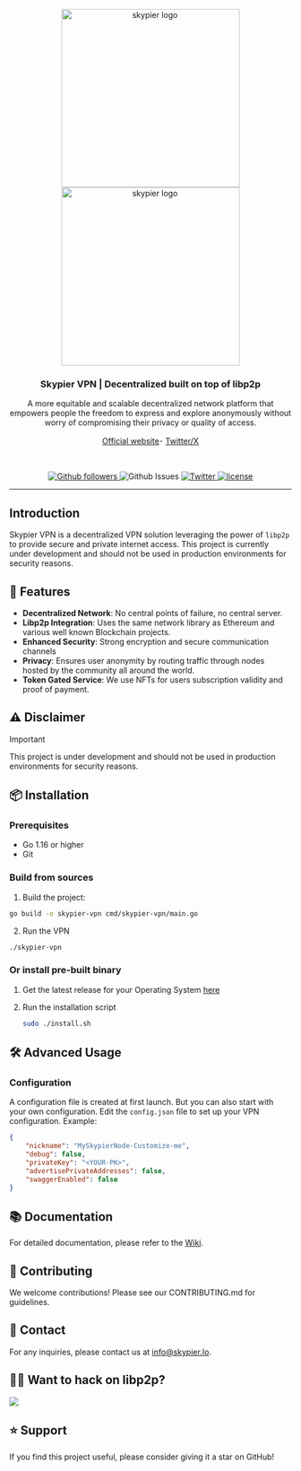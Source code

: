 <p align="center">
  <a href="https://skypier.io/#gh-light-mode-only">
    <img src="https://skypier.io/skypier_logo_baseline.png" width="318px" alt="skypier logo" />
  </a>
  <a href="https://skypier.io/#gh-dark-mode-only">
    <img src="https://skypier.io/_astro/skypier_baseline.9f3ab695.svg" width="318px" alt="skypier logo" />
  </a>
</p>

<h3 align="center">
    Skypier VPN | Decentralized built on top of libp2p
</h3>
<p align="center">
   A more equitable and scalable decentralized network platform that empowers people the freedom to express and explore anonymously without worry of compromising their privacy or quality of access. 
</p>
<p align="center"> 
    <a href="https://skypier.io">Official website</a>･
    <a href="https://skypier.io">Twitter/X</a>
</p>
<br />

<p align="center">
    <a href="#">
    <img src="https://img.shields.io/github/followers/SkyPierIO" alt="Github followers" />
    </a>
    <img src="https://img.shields.io/github/issues-pr/SkyPierIO/skypier-vpn" alt="Github Issues" />
    </a>
    <a href="https://twitter.com/SkypierIO">
        <img src="https://img.shields.io/twitter/follow/SkypierIO" alt="Twitter" />
    </a>
    <a href="https://github.com/SkyPierIO">
        <img src="https://img.shields.io/github/license/SkyPierIO/SkyPierUI" alt="license" />
    </a>
</p>

<hr>

## Introduction

Skypier VPN is a decentralized VPN solution leveraging the power of `libp2p` to provide secure and private internet access. This project is currently under development and should not be used in production environments for security reasons.

## 🚀 Features

- **Decentralized Network**: No central points of failure, no central server.
- **Libp2p Integration**: Uses the same network library as Ethereum and various well known Blockchain projects.
- **Enhanced Security**: Strong encryption and secure communication channels
- **Privacy**: Ensures user anonymity by routing traffic through nodes hosted by the community all around the world.
- **Token Gated Service**: We use NFTs for users subscription validity and proof of payment. 

## ⚠️ Disclaimer

> [!IMPORTANT]  
> This project is under development and should not be used in production environments for security reasons.

## 📦 Installation

### Prerequisites

- Go 1.16 or higher
- Git

### Build from sources

1. Build the project:

```bash
go build -o skypier-vpn cmd/skypier-vpn/main.go
```

2. Run the VPN 

```bash
./skypier-vpn
```

### Or install pre-built binary

1. Get the latest release for your Operating System [here](https://github.com/SkyPierIO/skypier-vpn/releases)
2. Run the installation script 

    ```bash
    sudo ./install.sh
    ```

## 🛠️ Advanced Usage

### Configuration

A configuration file is created at first launch. But you can also start with your own configuration. Edit the `config.json` file to set up your VPN configuration. Example:

```json
{
    "nickname": "MySkypierNode-Customize-me",
    "debug": false,
    "privateKey": "<YOUR-PK>",
    "advertisePrivateAddresses": false,
    "swaggerEnabled": false
}
```

## 📚 Documentation

For detailed documentation, please refer to the [Wiki](https://github.com/SkyPierIO/skypier-vpn/wiki).

## 🤝 Contributing

We welcome contributions! Please see our CONTRIBUTING.md for guidelines.

## 📧 Contact

For any inquiries, please contact us at [info@skypier.Io](mailto://info@skypier.io).

## 🧑‍💻 Want to hack on libp2p?

[![](https://cdn.rawgit.com/libp2p/community/master/img/contribute.gif)](https://github.com/libp2p/community/blob/master/CONTRIBUTE.md)

## ⭐️ Support

If you find this project useful, please consider giving it a star on GitHub!


